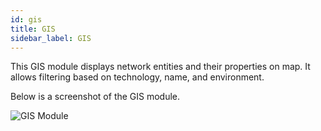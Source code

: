 ```yaml
---
id: gis
title: GIS
sidebar_label: GIS
---
```


This GIS module displays network entities and their properties on map. It allows filtering based on technology, name, and environment. 

Below is a screenshot of the GIS module. 

![GIS Module](/bts-ce-lite/img/gis.jpeg)